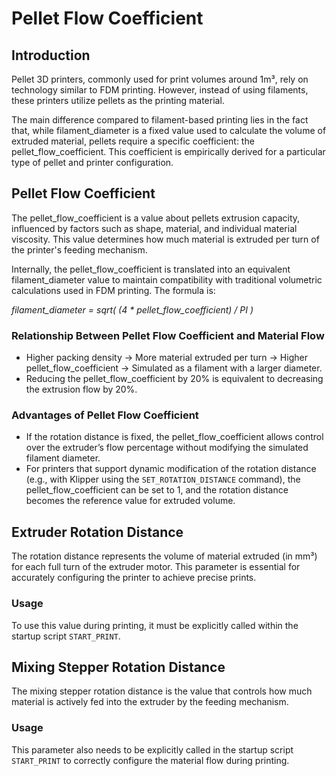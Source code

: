 # Pellet Flow Coefficient
## Introduction
Pellet 3D printers, commonly used for print volumes around 1m³, rely on technology similar to FDM printing. However, instead of using filaments, these printers utilize pellets as the printing material.

The main difference compared to filament-based printing lies in the fact that, while filament_diameter is a fixed value used to calculate the volume of extruded material, pellets require a specific coefficient: the pellet_flow_coefficient. This coefficient is empirically derived for a particular type of pellet and printer configuration.

## Pellet Flow Coefficient
The pellet_flow_coefficient is a value about pellets extrusion capacity, influenced by factors such as shape, material, and individual material viscosity. This value determines how much material is extruded per turn of the printer's feeding mechanism.

Internally, the pellet_flow_coefficient is translated into an equivalent filament_diameter value to maintain compatibility with traditional volumetric calculations used in FDM printing. The formula is:

*filament_diameter = sqrt( (4 \* pellet_flow_coefficient) / PI )*

### Relationship Between Pellet Flow Coefficient and Material Flow
- Higher packing density → More material extruded per turn → Higher pellet_flow_coefficient → Simulated as a filament with a larger diameter.
- Reducing the pellet_flow_coefficient by 20% is equivalent to decreasing the extrusion flow by 20%.

### Advantages of Pellet Flow Coefficient
- If the rotation distance is fixed, the pellet_flow_coefficient allows control over the extruder’s flow percentage without modifying the simulated filament diameter.
- For printers that support dynamic modification of the rotation distance (e.g., with Klipper using the `SET_ROTATION_DISTANCE` command), the pellet_flow_coefficient can be set to 1, and the rotation distance becomes the reference value for extruded volume.

## Extruder Rotation Distance
The rotation distance represents the volume of material extruded (in mm³) for each full turn of the extruder motor. This parameter is essential for accurately configuring the printer to achieve precise prints.

### Usage
To use this value during printing, it must be explicitly called within the startup script `START_PRINT`.

## Mixing Stepper Rotation Distance
The mixing stepper rotation distance is the value that controls how much material is actively fed into the extruder by the feeding mechanism.

### Usage
This parameter also needs to be explicitly called in the startup script `START_PRINT` to correctly configure the material flow during printing.

